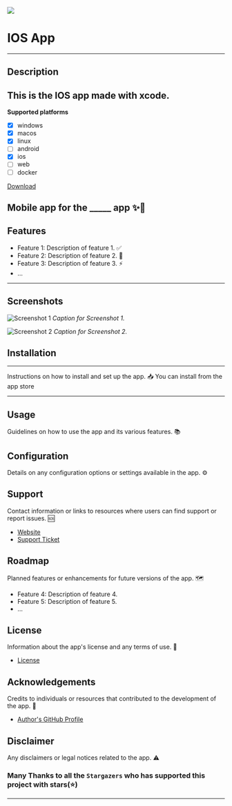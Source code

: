![](https://github.com/HowTech-2023/Desktop-App/assets/127311695/89681346-0f6a-4c34-9c9a-2e9ad1df4ea7)

# IOS App
---
## Description

This is the IOS app made with xcode. 
---
**Supported platforms**

- [x] windows
- [x] macos
- [x] linux
- [ ] android
- [x] ios
- [ ] web
- [ ] docker

[Download](https://github.com/HowTech-2023/Mobile-App-IOS/releases/latest)

Mobile app for the  _____ app  ✨📱
---
## Features

- Feature 1: Description of feature 1. ✅
- Feature 2: Description of feature 2. 🚀
- Feature 3: Description of feature 3. ⚡️
- ...
---
## Screenshots

![Screenshot 1](/path/to/screenshot1.png)
*Caption for Screenshot 1.*

![Screenshot 2](/path/to/screenshot2.png)
*Caption for Screenshot 2.*

## Installation
---
Instructions on how to install and set up the app. 📥
You can install from the app store


---
## Usage

Guidelines on how to use the app and its various features. 📚

## Configuration

Details on any configuration options or settings available in the app. ⚙️

## Support

Contact information or links to resources where users can find support or report issues. 🆘

- [Website]([https://www.example.com](https://gamma.app/public/InnoFest-2023-eux73w6lxjvbj1m))
- [Support Ticket]((https://tally.so/r/meDWaE))

## Roadmap

Planned features or enhancements for future versions of the app. 🗺️

- Feature 4: Description of feature 4.
- Feature 5: Description of feature 5.
- ...



## License

Information about the app's license and any terms of use. 📄

- [License](/path/to/license.md)

## Acknowledgements

Credits to individuals or resources that contributed to the development of the app. 🙌

- [Author's GitHub Profile](https://github.com/Liquefy7822)


## Disclaimer

Any disclaimers or legal notices related to the app. ⚠️

### Many Thanks to all the `Stargazers` who has supported this project with stars(⭐)

---


